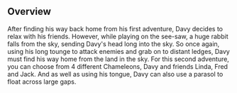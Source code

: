 ## Overview

After finding his way back home from his first adventure, Davy decides to relax with his friends. However, while playing on the see-saw, a huge rabbit falls from the sky, sending Davy's head long into the sky. So once again, using his long tounge to attack enemies and grab on to distant ledges, Davy must find his way home from the land in the sky. For this second adventure, you can choose from 4 different Chameleons, Davy and friends Linda, Fred and Jack. And as well as using his tongue, Davy can also use a parasol to float across large gaps.